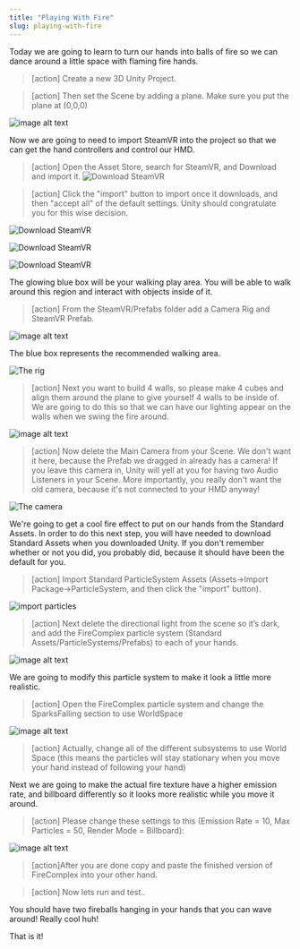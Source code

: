 ```yaml
---
title: "Playing With Fire"
slug: playing-with-fire
---
```


Today we are going to learn to turn our hands into balls of fire so we can dance around a little space with flaming fire hands.

>[action]
>Create a new 3D Unity Project.

<!-- -->

>[action]
>Then set the Scene by adding a plane. Make sure you put the plane at (0,0,0)

![image alt text](assets/image_0.png)

Now we are going to need to import SteamVR into the project so that we can get the hand controllers and control our HMD.

>[action]
>Open the Asset Store, search for SteamVR, and Download and import it.
![Download SteamVR](assets/image09.png "Download SteamVR")

<!-- -->

>[action]
>Click the "import" button to import once it downloads, and then "accept all" of the default settings. Unity should congratulate you for this wise decision.

![Download SteamVR](assets/import.png)

![Download SteamVR](assets/accept.png)

![Download SteamVR](assets/accepted.png)

The glowing blue box will be your walking play area. You will be able to walk around this region and interact with objects inside of it.

>[action]
>From the SteamVR/Prefabs folder add a Camera Rig and SteamVR Prefab.

![image alt text](assets/image_1.png)

The blue box represents the recommended walking area.

![The rig](assets/rig.png "Download SteamVR")

>[action]
>Next you want to build 4 walls, so please make 4 cubes and align them around the plane to give yourself 4 walls to be inside of.  We are going to do this so that we can have our lighting appear on the walls when we swing the fire around.

![image alt text](assets/image_2.png)

>[action]
>Now delete the Main Camera from your Scene.  We don't want it here, because the Prefab we dragged in already has a camera! If you leave this camera in, Unity will yell at you for having two Audio Listeners in your Scene. More importantly, you really don't want the old camera, because it's not connected to your HMD anyway!

![The camera](assets/camera.png)

We're going to get a cool fire effect to put on our hands from the Standard Assets. In order to do this next step, you will have needed to download Standard Assets when you downloaded Unity. If you don't remember whether or not you did, you probably did, because it should have been the default for you.

>[action]
>Import Standard ParticleSystem Assets (Assets->Import Package->ParticleSystem, and then click the "import" button).

![import particles](assets/importParticles.png)

>[action]
>Next delete the directional light from the scene so it’s dark, and add the FireComplex particle system (Standard Assets/ParticleSystems/Prefabs) to each of your hands.

![image alt text](assets/image_3.png)

We are going to modify this particle system to make it look a little more realistic.

>[action]
>Open the FireComplex particle system and change the SparksFalling section to use WorldSpace

![image alt text](assets/image_4.png)

>[action]
>Actually, change all of the different subsystems to use World Space (this means the particles will stay stationary when you move your hand instead of following your hand)

Next we are going to make the actual fire texture have a higher emission rate, and billboard differently so it looks more realistic while you move it around.

>[action]
>Please change these settings to this (Emission Rate = 10, Max Particles = 50, Render Mode = Billboard):

![image alt text](assets/image_5.png)

>[action]After you are done copy and paste the finished version of FireComplex into your other hand.

<!-- -->

>[action]
>Now lets run and test..

You should have two fireballs hanging in your hands that you can wave around! Really cool huh!
That is it!
